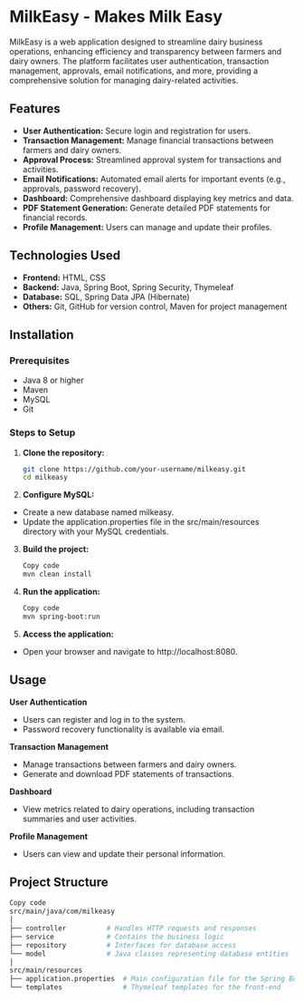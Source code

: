 # MilkEasy - Makes Milk Easy

MilkEasy is a web application designed to streamline dairy business operations, enhancing efficiency and transparency between farmers and dairy owners. The platform facilitates user authentication, transaction management, approvals, email notifications, and more, providing a comprehensive solution for managing dairy-related activities.

## Features

- **User Authentication:** Secure login and registration for users.
- **Transaction Management:** Manage financial transactions between farmers and dairy owners.
- **Approval Process:** Streamlined approval system for transactions and activities.
- **Email Notifications:** Automated email alerts for important events (e.g., approvals, password recovery).
- **Dashboard:** Comprehensive dashboard displaying key metrics and data.
- **PDF Statement Generation:** Generate detailed PDF statements for financial records.
- **Profile Management:** Users can manage and update their profiles.

## Technologies Used

- **Frontend:** HTML, CSS
- **Backend:** Java, Spring Boot, Spring Security, Thymeleaf
- **Database:** SQL, Spring Data JPA (Hibernate)
- **Others:** Git, GitHub for version control, Maven for project management

## Installation

### Prerequisites

- Java 8 or higher
- Maven
- MySQL
- Git

### Steps to Setup

1. **Clone the repository:**
   ```sh
   git clone https://github.com/your-username/milkeasy.git
   cd milkeasy
   
2. **Configure MySQL:**
- Create a new database named milkeasy.
- Update the application.properties file in the src/main/resources directory with your MySQL credentials.

3. **Build the project:**
   ```sh
   Copy code
   mvn clean install

4. **Run the application:**
   ```sh
   Copy code
   mvn spring-boot:run

5. **Access the application:**

- Open your browser and navigate to http://localhost:8080.

## Usage
**User Authentication**
- Users can register and log in to the system.
- Password recovery functionality is available via email.
  
**Transaction Management**
- Manage transactions between farmers and dairy owners.
- Generate and download PDF statements of transactions.
  
**Dashboard**
- View metrics related to dairy operations, including transaction summaries and user activities.
  
**Profile Management**
- Users can view and update their personal information.

## Project Structure
   ```bash
   Copy code
   src/main/java/com/milkeasy
│
├── controller          # Handles HTTP requests and responses
├── service             # Contains the business logic
├── repository          # Interfaces for database access
└── model               # Java classes representing database entities
│
src/main/resources
├── application.properties  # Main configuration file for the Spring Boot application
└── templates               # Thymeleaf templates for the front-end

